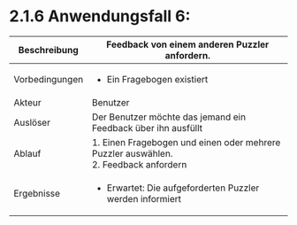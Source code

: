 # 2.1.6 Anwendungsfall 6: 

| Beschreibung | Feedback von einem anderen Puzzler anfordern. |
| ------------- | --- |
| Vorbedingungen | <ul><li> Ein Fragebogen existiert </li></ul> |
| Akteur | Benutzer |
| Auslöser | Der Benutzer möchte das jemand ein Feedback über ihn ausfüllt|
| Ablauf | 1. Einen Fragebogen und einen oder mehrere Puzzler auswählen. <br/> 2. Feedback anfordern |
| Ergebnisse | <ul><li>Erwartet: Die aufgeforderten Puzzler werden informiert </li></ul> |

